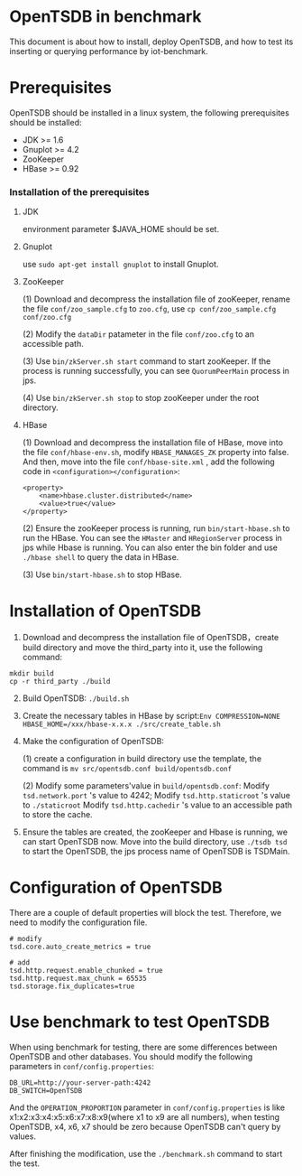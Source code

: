 # OpenTSDB in benchmark

This document is about how to install, deploy OpenTSDB, and how to test its inserting or querying performance by iot-benchmark. 

# Prerequisites

OpenTSDB should be installed in a linux system, the following prerequisites should be installed:

- JDK >= 1.6
- Gnuplot >= 4.2 
- ZooKeeper
- HBase >= 0.92

### Installation of the prerequisites

1. JDK

	environment parameter $JAVA_HOME should be set.

2. Gnuplot
	
	use ```sudo apt-get install gnuplot``` to install Gnuplot.

3. ZooKeeper
	
	(1) Download and decompress the installation file of zooKeeper, rename the file ```conf/zoo_sample.cfg``` to ```zoo.cfg```, use ```cp conf/zoo_sample.cfg conf/zoo.cfg```

	(2) Modify the ```dataDir``` patameter in the file ```conf/zoo.cfg``` to an accessible path.

	(3) Use ```bin/zkServer.sh start``` command to start zooKeeper. If the process is running successfully, you can see ```QuorumPeerMain``` process in jps.

	(4) Use ```bin/zkServer.sh stop``` to stop zooKeeper under the root directory.

4. HBase

	(1) Download and decompress the installation file of HBase, move into the file ```conf/hbase-env.sh```, modify ```HBASE_MANAGES_ZK``` property into false. And then, move into the file ```conf/hbase-site.xml``` , add the following code in ```<configuration></configuration>```:

	```
	<property>
        <name>hbase.cluster.distributed</name>
        <value>true</value>
    </property>
	```

	(2) Ensure the zooKeeper process is running, run ```bin/start-hbase.sh``` to run the HBase. 
	You can see the ```HMaster``` and ```HRegionServer``` process in jps while Hbase is running. You can also enter the bin folder and use ```./hbase shell``` to query the data in HBase.

	(3) Use ```bin/start-hbase.sh``` to stop HBase.


# Installation of OpenTSDB

1. Download and decompress the installation file of OpenTSDB，create build directory and move the third_party into it, use the following command:

```
mkdir build
cp -r third_party ./build
```

2. Build OpenTSDB: ```./build.sh```


3. Create the necessary tables in HBase by script:```Env COMPRESSION=NONE HBASE_HOME=/xxx/hbase-x.x.x ./src/create_table.sh```

4. Make the configuration of OpenTSDB:

	(1) create a configuration in build directory use the template, the command is ```mv src/opentsdb.conf build/opentsdb.conf```

	(2) Modify some parameters'value in ```build/opentsdb.conf```:
		Modify ```tsd.network.port``` 's value to 4242;
		Modify ```tsd.http.staticroot``` 's value to ```./staticroot```
		Modify ```tsd.http.cachedir``` 's value to an accessible path to store the cache.

5. Ensure the tables are created, the zooKeeper and Hbase is running, we can start OpenTSDB now. Move into the build directory, use ```./tsdb tsd``` to start the OpenTSDB, the jps process name of OpenTSDB is TSDMain.

# Configuration of OpenTSDB

There are a couple of default properties will block the test. Therefore, we need to modify the configuration file.
```properties
# modify
tsd.core.auto_create_metrics = true

# add
tsd.http.request.enable_chunked = true
tsd.http.request.max_chunk = 65535
tsd.storage.fix_duplicates=true
```

# Use benchmark to test OpenTSDB

When using benchmark for testing, there are some differences between OpenTSDB and other databases.
You should modify the following parameters in ```conf/config.properties```:

```
DB_URL=http://your-server-path:4242
DB_SWITCH=OpenTSDB
```

And the ```OPERATION_PROPORTION``` parameter in ```conf/config.properties``` is like x1:x2:x3:x4:x5:x6:x7:x8:x9(where x1 to x9 are all numbers), when testing OpenTSDB, x4, x6, x7 should be zero because OpenTSDB can't query by values.

After finishing the modification, use the ```./benchmark.sh``` command to start the test.  
